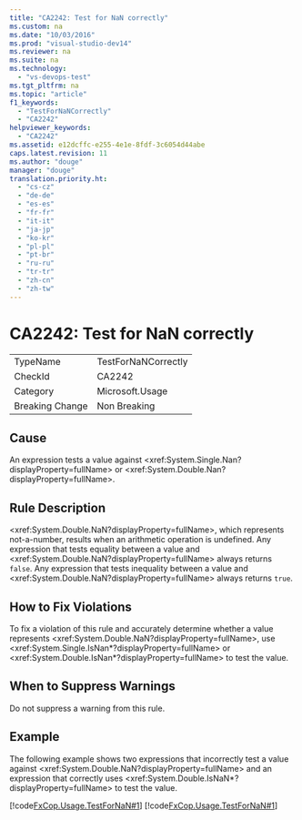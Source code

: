 ```yaml
---
title: "CA2242: Test for NaN correctly"
ms.custom: na
ms.date: "10/03/2016"
ms.prod: "visual-studio-dev14"
ms.reviewer: na
ms.suite: na
ms.technology: 
  - "vs-devops-test"
ms.tgt_pltfrm: na
ms.topic: "article"
f1_keywords: 
  - "TestForNaNCorrectly"
  - "CA2242"
helpviewer_keywords: 
  - "CA2242"
ms.assetid: e12dcffc-e255-4e1e-8fdf-3c6054d44abe
caps.latest.revision: 11
ms.author: "douge"
manager: "douge"
translation.priority.ht: 
  - "cs-cz"
  - "de-de"
  - "es-es"
  - "fr-fr"
  - "it-it"
  - "ja-jp"
  - "ko-kr"
  - "pl-pl"
  - "pt-br"
  - "ru-ru"
  - "tr-tr"
  - "zh-cn"
  - "zh-tw"
---
```

# CA2242: Test for NaN correctly
|||  
|-|-|  
|TypeName|TestForNaNCorrectly|  
|CheckId|CA2242|  
|Category|Microsoft.Usage|  
|Breaking Change|Non Breaking|  
  
## Cause  
 An expression tests a value against \<xref:System.Single.Nan?displayProperty=fullName> or \<xref:System.Double.Nan?displayProperty=fullName>.  
  
## Rule Description  
 \<xref:System.Double.NaN?displayProperty=fullName>, which represents not-a-number, results when an arithmetic operation is undefined. Any expression that tests equality between a value and \<xref:System.Double.NaN?displayProperty=fullName> always returns `false`. Any expression that tests inequality between a value and \<xref:System.Double.NaN?displayProperty=fullName> always returns `true`.  
  
## How to Fix Violations  
 To fix a violation of this rule and accurately determine whether a value represents \<xref:System.Double.NaN?displayProperty=fullName>, use \<xref:System.Single.IsNan*?displayProperty=fullName> or \<xref:System.Double.IsNan*?displayProperty=fullName> to test the value.  
  
## When to Suppress Warnings  
 Do not suppress a warning from this rule.  
  
## Example  
 The following example shows two expressions that incorrectly test a value against \<xref:System.Double.NaN?displayProperty=fullName> and an expression that correctly uses \<xref:System.Double.IsNaN*?displayProperty=fullName> to test the value.  
  
 [!code[FxCop.Usage.TestForNaN#1](../codequality/codesnippet/VisualBasic/ca2242--test-for-nan-correctly_1.vb)]
[!code[FxCop.Usage.TestForNaN#1](../codequality/codesnippet/CSharp/ca2242--test-for-nan-correctly_1.cs)]